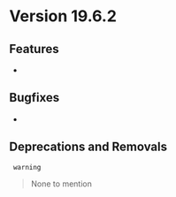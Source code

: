 # Version 19.6.2

## Features

-  

##  Bugfixes
- 

## Deprecations and Removals

     warning
> None to mention